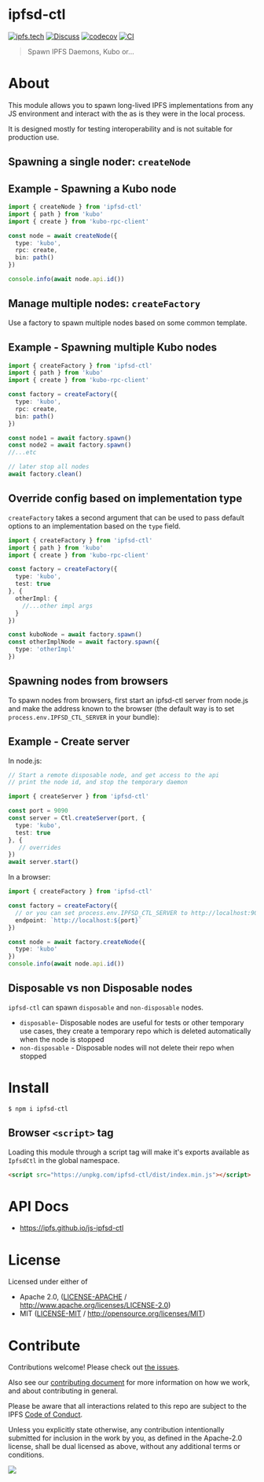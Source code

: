 # ipfsd-ctl

[![ipfs.tech](https://img.shields.io/badge/project-IPFS-blue.svg?style=flat-square)](https://ipfs.tech)
[![Discuss](https://img.shields.io/discourse/https/discuss.ipfs.tech/posts.svg?style=flat-square)](https://discuss.ipfs.tech)
[![codecov](https://img.shields.io/codecov/c/github/ipfs/js-ipfsd-ctl.svg?style=flat-square)](https://codecov.io/gh/ipfs/js-ipfsd-ctl)
[![CI](https://img.shields.io/github/actions/workflow/status/ipfs/js-ipfsd-ctl/js-test-and-release.yml?branch=master\&style=flat-square)](https://github.com/ipfs/js-ipfsd-ctl/actions/workflows/js-test-and-release.yml?query=branch%3Amaster)

> Spawn IPFS Daemons, Kubo or...

# About

<!--

!IMPORTANT!

Everything in this README between "# About" and "# Install" is automatically
generated and will be overwritten the next time the doc generator is run.

To make changes to this section, please update the @packageDocumentation section
of src/index.js or src/index.ts

To experiment with formatting, please run "npm run docs" from the root of this
repo and examine the changes made.

-->

This module allows you to spawn long-lived IPFS implementations from any JS
environment and interact with the as is they were in the local process.

It is designed mostly for testing interoperability and is not suitable for
production use.

## Spawning a single noder: `createNode`

## Example - Spawning a Kubo node

```TypeScript
import { createNode } from 'ipfsd-ctl'
import { path } from 'kubo'
import { create } from 'kubo-rpc-client'

const node = await createNode({
  type: 'kubo',
  rpc: create,
  bin: path()
})

console.info(await node.api.id())
```

## Manage multiple nodes: `createFactory`

Use a factory to spawn multiple nodes based on some common template.

## Example - Spawning multiple Kubo nodes

```TypeScript
import { createFactory } from 'ipfsd-ctl'
import { path } from 'kubo'
import { create } from 'kubo-rpc-client'

const factory = createFactory({
  type: 'kubo',
  rpc: create,
  bin: path()
})

const node1 = await factory.spawn()
const node2 = await factory.spawn()
//...etc

// later stop all nodes
await factory.clean()
```

## Override config based on implementation type

`createFactory` takes a second argument that can be used to pass default
options to an implementation based on the `type` field.

```TypeScript
import { createFactory } from 'ipfsd-ctl'
import { path } from 'kubo'
import { create } from 'kubo-rpc-client'

const factory = createFactory({
  type: 'kubo',
  test: true
}, {
  otherImpl: {
    //...other impl args
  }
})

const kuboNode = await factory.spawn()
const otherImplNode = await factory.spawn({
  type: 'otherImpl'
})
```

## Spawning nodes from browsers

To spawn nodes from browsers, first start an ipfsd-ctl server from node.js
and make the address known to the browser (the default way is to set
`process.env.IPFSD_CTL_SERVER` in your bundle):

## Example - Create server

In node.js:

```TypeScript
// Start a remote disposable node, and get access to the api
// print the node id, and stop the temporary daemon

import { createServer } from 'ipfsd-ctl'

const port = 9090
const server = Ctl.createServer(port, {
  type: 'kubo',
  test: true
}, {
   // overrides
})
await server.start()
```

In a browser:

```TypeScript
import { createFactory } from 'ipfsd-ctl'

const factory = createFactory({
  // or you can set process.env.IPFSD_CTL_SERVER to http://localhost:9090
  endpoint: `http://localhost:${port}`
})

const node = await factory.createNode({
  type: 'kubo'
})
console.info(await node.api.id())
```

## Disposable vs non Disposable nodes

`ipfsd-ctl` can spawn `disposable` and `non-disposable` nodes.

- `disposable`- Disposable nodes are useful for tests or other temporary use cases, they create a temporary repo which is deleted automatically when the node is stopped
- `non-disposable` - Disposable nodes will not delete their repo when stopped

# Install

```console
$ npm i ipfsd-ctl
```

## Browser `<script>` tag

Loading this module through a script tag will make it's exports available as `IpfsdCtl` in the global namespace.

```html
<script src="https://unpkg.com/ipfsd-ctl/dist/index.min.js"></script>
```

# API Docs

- <https://ipfs.github.io/js-ipfsd-ctl>

# License

Licensed under either of

- Apache 2.0, ([LICENSE-APACHE](LICENSE-APACHE) / <http://www.apache.org/licenses/LICENSE-2.0>)
- MIT ([LICENSE-MIT](LICENSE-MIT) / <http://opensource.org/licenses/MIT>)

# Contribute

Contributions welcome! Please check out [the issues](https://github.com/ipfs/js-ipfsd-ctl/issues).

Also see our [contributing document](https://github.com/ipfs/community/blob/master/CONTRIBUTING_JS.md) for more information on how we work, and about contributing in general.

Please be aware that all interactions related to this repo are subject to the IPFS [Code of Conduct](https://github.com/ipfs/community/blob/master/code-of-conduct.md).

Unless you explicitly state otherwise, any contribution intentionally submitted for inclusion in the work by you, as defined in the Apache-2.0 license, shall be dual licensed as above, without any additional terms or conditions.

[![](https://cdn.rawgit.com/jbenet/contribute-ipfs-gif/master/img/contribute.gif)](https://github.com/ipfs/community/blob/master/CONTRIBUTING.md)

